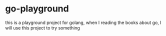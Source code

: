 # go-playground
this is a playground project for golang, when I reading the books about go, I will use this project to try something

